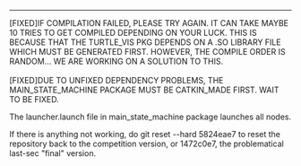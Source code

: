 
***
[FIXED]IF COMPILATION FAILED, PLEASE TRY AGAIN. IT CAN TAKE MAYBE 10 TRIES TO GET COMPILED DEPENDING ON YOUR LUCK. THIS IS BECAUSE THAT THE TURTLE_VIS PKG DEPENDS ON A .SO LIBRARY FILE WHICH MUST BE GENERATED FIRST. HOWEVER, THE COMPILE ORDER IS RANDOM... WE ARE WORKING ON A SOLUTION TO THIS. <br>
<br>
[FIXED]DUE TO UNFIXED DEPENDENCY PROBLEMS, THE MAIN_STATE_MACHINE PACKAGE MUST BE CATKIN_MADE FIRST. WAIT TO BE FIXED.<br>

The launcher.launch file in main_state_machine package launches all nodes.

If there is anything not working, do git reset --hard 5824eae7 to reset the repository back to the competition version, or 1472c0e7, the problematical last-sec "final" version.<br>



